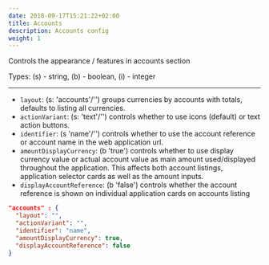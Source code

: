 ```yaml
---
date: 2018-09-17T15:21:22+02:00
title: Accounts
description: Accounts config
weight: 1
---
```


Controls the appearance / features in accounts section

Types: (s) - string, (b) - boolean, (i) - integer

---

- `layout`: (s: 'accounts'/'') groups currencies by accounts with totals, defaults to listing all currencies.
- `actionVariant`: (s: 'text'/'') controls whether to use icons (default) or text action buttons.
- `identifier`: (s 'name'/'') controls whether to use the account reference or account name in the web application url.
- `amountDisplayCurrency`: (b 'true') controls whether to use display currency value or actual account value as main amount used/displayed throughout the application. This affects both account listings, application selector cards as well as the amount inputs.
- `displayAccountReference`: (b 'false') controls whether the account reference is shown on individual application cards on accounts listing

```json
"accounts" : {
  "layout": "",
  "actionVariant": "",
  "identifier": "name",
  "amountDisplayCurrency": true,
  "displayAccountReference": false
}
```

